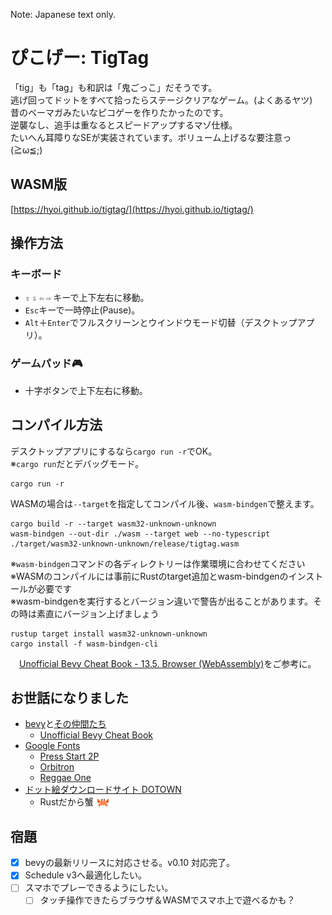 Note: Japanese text only.

# ぴこげー: TigTag
「tig」も「tag」も和訳は「鬼ごっこ」だそうです。  
逃げ回ってドットをすべて拾ったらステージクリアなゲーム。(よくあるヤツ)  
昔のベーマガみたいなピコゲーを作りたかったのです。  
逆襲なし、追手は重なるとスピードアップするマゾ仕様。  
たいへん耳障りなSEが実装されています。ボリューム上げるな要注意っ (≧ω≦;)

## WASM版
[https://hyoi.github.io/tigtag/](https://hyoi.github.io/tigtag/)

## 操作方法

### キーボード
- `⇧` `⇩` `⇦` `⇨` キーで上下左右に移動。
- `Esc`キーで一時停止(Pause)。
- `Alt`＋`Enter`でフルスクリーンとウインドウモード切替（デスクトップアプリ）。

### ゲームパッド🎮
- 十字ボタンで上下左右に移動。

## コンパイル方法
デスクトップアプリにするなら`cargo run -r`でOK。   
※`cargo run`だとデバッグモード。
```
cargo run -r    
```
WASMの場合は`--target`を指定してコンパイル後、`wasm-bindgen`で整えます。
```
cargo build -r --target wasm32-unknown-unknown
wasm-bindgen --out-dir ./wasm --target web --no-typescript ./target/wasm32-unknown-unknown/release/tigtag.wasm
```
※`wasm-bindgen`コマンドの各ディレクトリーは作業環境に合わせてください   
※WASMのコンパイルには事前にRustのtarget追加とwasm-bindgenのインストールが必要です  
※wasm-bindgenを実行するとバージョン違いで警告が出ることがあります。その時は素直にバージョン上げましょう  
```
rustup target install wasm32-unknown-unknown
cargo install -f wasm-bindgen-cli
```
　[Unofficial Bevy Cheat Book - 13.5. Browser (WebAssembly)](https://bevy-cheatbook.github.io/platforms/wasm.html)をご参考に。   

## お世話になりました
- [bevy](https://bevyengine.org/)と[その仲間たち](https://crates.io/search?q=bevy)
  - [Unofficial Bevy Cheat Book](https://bevy-cheatbook.github.io/)
- [Google Fonts](https://fonts.google.com/)
  - [Press Start 2P](https://fonts.google.com/specimen/Press+Start+2P)
  - [Orbitron](https://fonts.google.com/specimen/Orbitron)
  - [Reggae One](https://fonts.google.com/specimen/Reggae+One)
- [ドット絵ダウンロードサイト DOTOWN](https://dotown.maeda-design-room.net/)
  - Rustだから蟹 <img src="./tigtag/assets/sprites/kani_DOTOWN.png" width="22" height="16" style="vertical-align: bottom;">  

## 宿題
- [x] bevyの最新リリースに対応させる。v0.10 対応完了。
- [x] Schedule v3へ最適化したい。
- [ ] スマホでプレーできるようにしたい。
  - [ ] タッチ操作できたらブラウザ＆WASMでスマホ上で遊べるかも？

